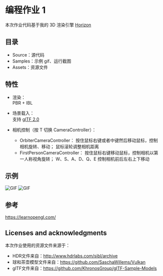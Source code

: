# 编程作业 1
本次作业代码基于我的 3D 渲染引擎 [Horizon](https://github.com/harutemp/Horizon)

## 目录
- Source：源代码
- Samples：示例 gif、运行截图 
- Assets：资源文件

## 特性
* 渲染：  
    PBR + IBL
	
* 场景载入：  
    支持 [glTF 2.0](https://github.com/KhronosGroup/glTF)
	
* 相机控制（按 T 切换 CameraController）：
    * OrbiterCameraController： 按住鼠标右键或者中键然后移动鼠标，控制相机旋转、移动； 鼠标滚轮调整相机距离
    * FirstPersonCameraController： 按住鼠标右键移动鼠标，控制相机以第一人称视角旋转； W、S、A、D、Q、E 控制相机前后左右上下移动

## 示例
![GIF](./Samples/sample_teapot.gif)
![GIF](./Samples/sample_spheres.gif)

## 参考
https://learnopengl.com/

## Licenses and acknowledgments
本次作业使用的资源文件来源于：
- HDR文件来自：http://www.hdrlabs.com/sibl/archive
- 球和茶壶模型文件来自：https://github.com/SaschaWillems/Vulkan
- glTF文件来自：https://github.com/KhronosGroup/glTF-Sample-Models
